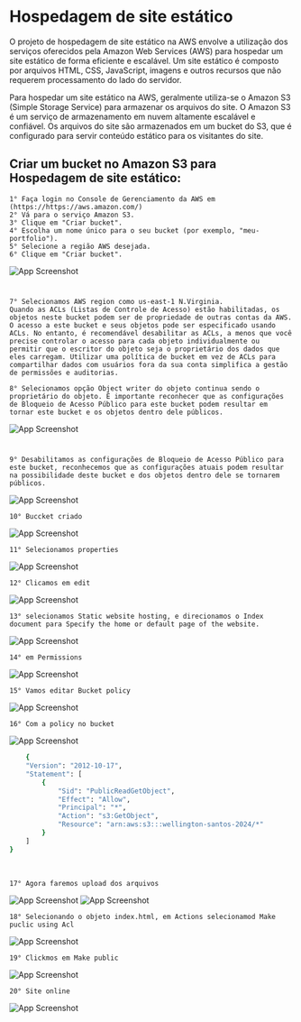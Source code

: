 
# Hospedagem de site estático

O projeto de hospedagem de site estático na AWS envolve a utilização dos serviços oferecidos pela Amazon Web Services (AWS) para hospedar um site estático de forma eficiente e escalável. Um site estático é composto por arquivos HTML, CSS, JavaScript, imagens e outros recursos que não requerem processamento do lado do servidor.

Para hospedar um site estático na AWS, geralmente utiliza-se o Amazon S3 (Simple Storage Service) para armazenar os arquivos do site. O Amazon S3 é um serviço de armazenamento em nuvem altamente escalável e confiável. Os arquivos do site são armazenados em um bucket do S3, que é configurado para servir conteúdo estático para os visitantes do site.


## Criar um bucket no Amazon S3 para Hospedagem de site estático:
    1° Faça login no Console de Gerenciamento da AWS em (https://https://aws.amazon.com/)
    2° Vá para o serviço Amazon S3.
    3° Clique em "Criar bucket".
    4° Escolha um nome único para o seu bucket (por exemplo, "meu-portfolio").
    5° Selecione a região AWS desejada.
    6° Clique em "Criar bucket".
       



![App Screenshot](/img/01.drawio.png)


#
    7° Selecionamos AWS region como us-east-1 N.Virginia.
    Quando as ACLs (Listas de Controle de Acesso) estão habilitadas, os objetos neste bucket podem ser de propriedade de outras contas da AWS. O acesso a este bucket e seus objetos pode ser especificado usando ACLs. No entanto, é recomendável desabilitar as ACLs, a menos que você precise controlar o acesso para cada objeto individualmente ou permitir que o escritor do objeto seja o proprietário dos dados que eles carregam. Utilizar uma política de bucket em vez de ACLs para compartilhar dados com usuários fora da sua conta simplifica a gestão de permissões e auditorias. 
    
    8° Selecionamos opção Object writer do objeto continua sendo o proprietário do objeto. É importante reconhecer que as configurações de Bloqueio de Acesso Público para este bucket podem resultar em tornar este bucket e os objetos dentro dele públicos.
    

![App Screenshot](/img/02.drawio.png)


#
    9° Desabilitamos as configurações de Bloqueio de Acesso Público para este bucket, reconhecemos que as configurações atuais podem resultar na possibilidade deste bucket e dos objetos dentro dele se tornarem públicos.

![App Screenshot](/img/03.drawio.png)

    10° Buccket criado

![App Screenshot](/img/04.drawio.png)

    11° Selecionamos properties 

![App Screenshot](/img/05.drawio.png)

    12° Clicamos em edit 

![App Screenshot](/img/06.drawio.png)

    13° selecionamos Static website hosting, e direcionamos o Index document para Specify the home or default page of the website.

![App Screenshot](/img/07.drawio.png)

    14° em Permissions 

![App Screenshot](/img/08.drawio.png)

    15° Vamos editar Bucket policy 

![App Screenshot](/img/09.drawio.png)

    16° Com a policy no bucket

![App Screenshot](/img/10.drawio.png)

```bash
    {
    "Version": "2012-10-17",
    "Statement": [
        {
            "Sid": "PublicReadGetObject",
            "Effect": "Allow",
            "Principal": "*",
            "Action": "s3:GetObject",
            "Resource": "arn:aws:s3:::wellington-santos-2024/*"
        }
    ]
}
```
<br>

    17° Agora faremos upload dos arquivos 

![App Screenshot](/img/11.drawio.png)
![App Screenshot](/img/12.drawio.png)

    18° Selecionando o objeto index.html, em Actions selecionamod Make puclic using Acl

![App Screenshot](/img/14.drawio.png)

    19° Clickmos em Make public

![App Screenshot](/img/15.drawio.png)

    20° Site online

![App Screenshot](/img/16.drawio.png)